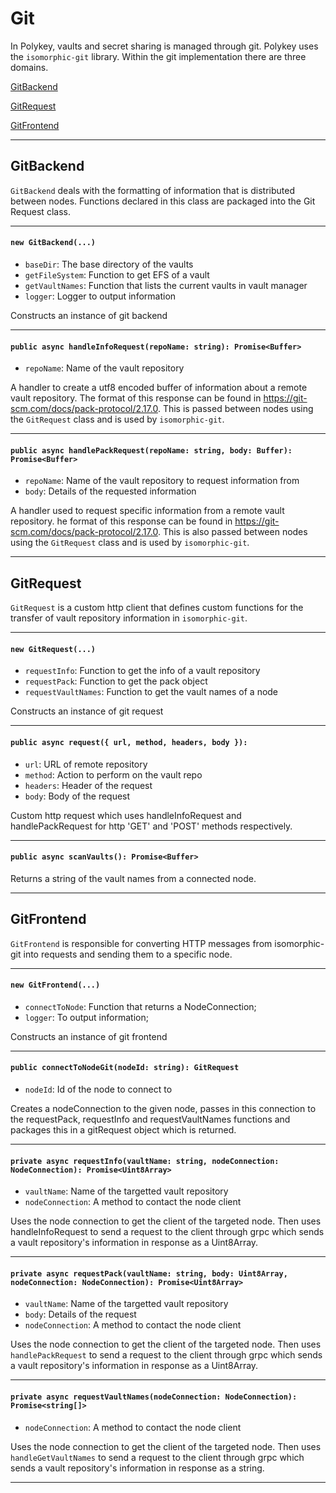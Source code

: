 # Git

In Polykey, vaults and secret sharing is managed through git. Polykey uses the `isomorphic-git` library. Within the git implementation there are three domains.

[GitBackend](https://github.com/MatrixAI/Polykey/wiki/git-api#GitBackend)

[GitRequest](https://github.com/MatrixAI/Polykey/wiki/git-api#GitRequest)

[GitFrontend](https://github.com/MatrixAI/Polykey/wiki/git-api#GitFrontend)

---

## GitBackend

 `GitBackend` deals with the formatting of information that is distributed between nodes. Functions declared in this class are packaged into the Git Request class.

---

#### `new GitBackend(...)`
* `baseDir`: The base directory of the vaults
* `getFileSystem`: Function to get EFS of a vault
* `getVaultNames`: Function that lists the current vaults in vault manager
* `logger`: Logger to output information

Constructs an instance of git backend

---

#### `public async handleInfoRequest(repoName: string): Promise<Buffer>`
* `repoName`: Name of the vault repository

A handler to create a utf8 encoded buffer of information about a remote vault repository. The format of this response can be found in https://git-scm.com/docs/pack-protocol/2.17.0. This is passed between nodes using the `GitRequest` class and is used by `isomorphic-git`.

---

#### `public async handlePackRequest(repoName: string, body: Buffer): Promise<Buffer>`
* `repoName`: Name of the vault repository to request information from
* `body`: Details of the requested information

A handler used to request specific information from a remote vault repository. he format of this response can be found in https://git-scm.com/docs/pack-protocol/2.17.0. This is also passed between nodes using the `GitRequest` class and is used by `isomorphic-git`.

---

## GitRequest

 `GitRequest` is a custom http client that defines custom functions for the transfer of vault repository information in `isomorphic-git`.

---

#### `new GitRequest(...)`
* `requestInfo`: Function to get the info of a vault repository
* `requestPack`: Function to get the pack object
* `requestVaultNames`: Function to get the vault names of a node

Constructs an instance of git request

---

#### `public async request({ url, method, headers, body }): `
* `url`: URL of remote repository
* `method`: Action to perform on the vault repo
* `headers`: Header of the request
* `body`:  Body of the request

Custom http request which uses handleInfoRequest and handlePackRequest for http 'GET' and 'POST' methods respectively.

---

#### `public async scanVaults(): Promise<Buffer>`

Returns a string of the vault names from a connected node.

---

## GitFrontend

 `GitFrontend` is responsible for converting HTTP messages from isomorphic-git into requests and sending them to a specific node.

---

#### `new GitFrontend(...)`
* `connectToNode`: Function that returns a NodeConnection;
* `logger`: To output information;

Constructs an instance of git frontend

---

#### `public connectToNodeGit(nodeId: string): GitRequest`
* `nodeId`: Id of the node to connect to

Creates a nodeConnection to the given node, passes in this connection to the requestPack, requestInfo and requestVaultNames functions and packages this in a gitRequest object which is returned.

---

#### `private async requestInfo(vaultName: string, nodeConnection: NodeConnection): Promise<Uint8Array>`
* `vaultName`: Name of the targetted vault repository
* `nodeConnection`: A method to contact the node client

Uses the node connection to get the client of the targeted node. Then uses handleInfoRequest to send a request to the client through grpc which sends a vault repository's information in response as a Uint8Array.

---


#### `private async requestPack(vaultName: string, body: Uint8Array, nodeConnection: NodeConnection): Promise<Uint8Array>`
* `vaultName`: Name of the targetted vault repository
* `body`: Details of the request
* `nodeConnection`: A method to contact the node client

Uses the node connection to get the client of the targeted node. Then uses `handlePackRequest` to send a request to the client through grpc which sends a vault repository's information in response as a Uint8Array.

---

#### `private async requestVaultNames(nodeConnection: NodeConnection): Promise<string[]>`
* `nodeConnection`: A method to contact the node client

Uses the node connection to get the client of the targeted node. Then uses `handleGetVaultNames` to send a request to the client through grpc which sends a vault repository's information in response as a string.

---
